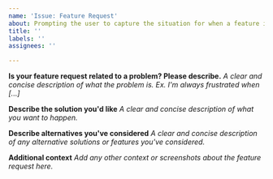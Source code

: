 ```yaml
---
name: 'Issue: Feature Request'
about: Prompting the user to capture the situation for when a feature is needed.
title: ''
labels: ''
assignees: ''

---
```


**Is your feature request related to a problem? Please describe.**
_A clear and concise description of what the problem is. Ex. I'm always frustrated when [...]_
 
 
**Describe the solution you'd like**
_A clear and concise description of what you want to happen._
 
 
**Describe alternatives you've considered**
_A clear and concise description of any alternative solutions or features you've considered._
 
 
**Additional context**
_Add any other context or screenshots about the feature request here._
